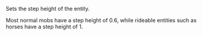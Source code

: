Sets the step height of the entity.

Most normal mobs have a step height of 0.6, while rideable entities such as horses have a step height of 1.